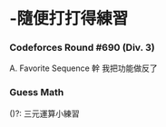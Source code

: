 # -隨便打打得練習

###  Codeforces Round #690 (Div. 3) 
A. Favorite Sequence 幹 我把功能做反了

### Guess Math 
()?: 三元運算小練習
